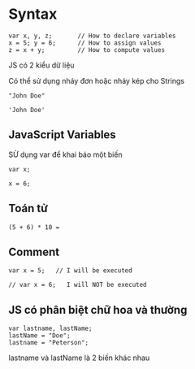 # Syntax 

```
var x, y, z;       // How to declare variables
x = 5; y = 6;      // How to assign values
z = x + y;         // How to compute values
```

JS có 2 kiểu dữ liệu

Có thể sử dụng nháy đơn hoặc nháy kép cho Strings 

```
"John Doe"

'John Doe'
```

## JavaScript Variables

SỬ dụng var để khai báo một biến 
```
var x;

x = 6;
```
## Toán tử 
```
(5 + 6) * 10 = 
```
## Comment 

```
var x = 5;   // I will be executed

// var x = 6;   I will NOT be executed
```

## JS có phân biệt chữ hoa và thường 
```
var lastname, lastName;
lastName = "Doe";
lastname = "Peterson";
```

lastname và lastName là 2 biến khác nhau

















